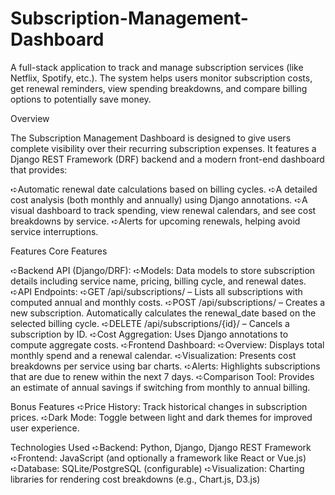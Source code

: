 # Subscription-Management-Dashboard
A full-stack application to track and manage subscription services (like Netflix, Spotify, etc.). The system helps users monitor subscription costs, get renewal reminders, view spending breakdowns, and compare billing options to potentially save money.

Overview

The Subscription Management Dashboard is designed to give users complete visibility over their recurring subscription expenses. It features a Django REST Framework (DRF) backend and a modern front-end dashboard that provides:

➪Automatic renewal date calculations based on billing cycles.
➪A detailed cost analysis (both monthly and annually) using Django annotations.
➪A visual dashboard to track spending, view renewal calendars, and see cost breakdowns by service.
➪Alerts for upcoming renewals, helping avoid service interruptions.

Features
Core Features

➪Backend API (Django/DRF):
  ➪Models: Data models to store subscription details including service name, pricing, billing cycle, and renewal dates.
  ➪API Endpoints:
    ➪GET /api/subscriptions/ – Lists all subscriptions with computed annual and monthly costs.
    ➪POST /api/subscriptions/ – Creates a new subscription. Automatically calculates the renewal_date based on the selected billing cycle.
    ➪DELETE /api/subscriptions/{id}/ – Cancels a subscription by ID.
  ➪Cost Aggregation: Uses Django annotations to compute aggregate costs.
➪Frontend Dashboard:
  ➪Overview: Displays total monthly spend and a renewal calendar.
  ➪Visualization: Presents cost breakdowns per service using bar charts.
  ➪Alerts: Highlights subscriptions that are due to renew within the next 7 days.
  ➪Comparison Tool: Provides an estimate of annual savings if switching from monthly to annual billing.

Bonus Features
➪Price History: Track historical changes in subscription prices.
➪Dark Mode: Toggle between light and dark themes for improved user experience.

Technologies Used
➪Backend: Python, Django, Django REST Framework
➪Frontend: JavaScript (and optionally a framework like React or Vue.js)
➪Database: SQLite/PostgreSQL (configurable)
➪Visualization: Charting libraries for rendering cost breakdowns (e.g., Chart.js, D3.js)
